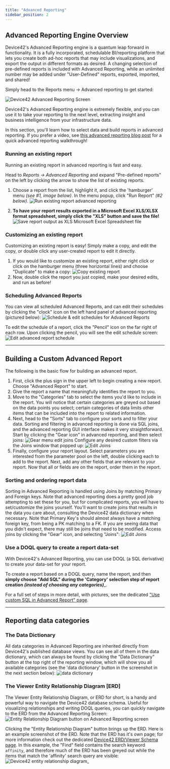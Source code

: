 ```yaml
---
title: "Advanced Reporting"
sidebar_position: 2
---
```


## Advanced Reporting Engine Overview

Device42's Advanced Reporting engine is a quantum leap forward in functionality. It is a fully incorporated, schedulable BI/reporting platform that lets you create both ad-hoc reports that may include visualizations, and export the output in different formats as desired. A changing selection of pre-defined reports is included with Advanced Reporting, while an unlimited number may be added under "User-Defined" reports, exported, imported, and shared!

Simply head to the Reports menu → Advanced reporting to get started:

![Device42 Advanced Reporting Screen](/assets/images/advanced_reporting_example-201905.png)

Device42's Advanced Reporting engine is extremely flexible, and you can use it to take your reporting to the next level, extracting insight and business intelligence from your infrastructure data.

In this section, you'll learn how to select data and build reports in advanced reporting. If you prefer a video, see [this advanced reporting blog post](https://www.device42.com/blog/2018/04/advanced-reporting-video-walk-through/) for a quick advanced reporting walkthrough!

### Running an existing report

Running an existing report in advanced reporting is fast and easy.

Head to _Reports -> Advanced Reporting_ and expand "Pre-defined reports" on the left by clicking the arrow to show the list of existing reports.

1. Choose a report from the list, highlight it, and click the 'hamburger' menu _(see #1, image below)_. In the menu popup, click "Run Report" _(#2 below)_.
![Run existing report advanced reporting](/assets/images/run_existing_report.png)

4. **To have your report results exported in a Microsoft Excel XLS/XLSX format spreadsheet, simply click the "XLS" button and save the file!**
![Save report output as XLS Microsoft Excel Spreadsheet file](/assets/images/save_as_XLS.png)

### Customizing an existing report

Customizing an existing report is easy! Simply make a copy, and edit the copy, or double click any user-created report to edit it directly.

1. If you would like to customize an existing report, either right click or click on the hamburger menu (three horizontal lines) and choose "Duplicate" to make a copy: ![Copy existing report](/assets/images/customize-existing-report.png)
2. Now, double click the report you just copied, make your desired edits, and run as before!

### Scheduling Advanced Reports

You can view all scheduled Advanced Reports, and can edit their schedules by clicking the "clock" icon on the left hand panel of advanced reporting (pictured below): ![Schedule & edit schedules for Advanced Reports](/assets/images/scheduled_reports.png)

To edit the schedule of a report, click the "Pencil" icon on the far right of each row. Upon clicking the pencil, you will see the edit schedule screen: ![Edit advanced report schedule ](/assets/images/edit_report_schedule.png)

* * *

## Building a Custom Advanced Report

The following is the basic flow for building an advanced report.

1. First, click the plus sign in the upper left to begin creating a new report. Choose "Advanced Report" to start.
2. Give the report a name that meaningfully identifies the report to you.
3. Move to the "Categories" tab to select the items you'd like to include in the report. You will notice that certain categories are greyed out based on the data points you select; certain categories of data limits other items that can be included into the report to related information.
4. Next, head to the "Sorts" tab to configure your sorts and to filter your data. Sorting and filtering in advanced reporting is done via SQL joins, and the advanced reporting GUI interface makes it very straightforward. Start by clicking the "Gear icon" in advanced reporting, and then select joins: ![Gear menu edit joins](/assets/images/edit_joins-menu.png) Configure any desired custom filters via the Joins window that popped up: ![Edit Joins](/assets/images/edit_joins_window.png)
5. Finally, configure your report layout. Select parameters you are interested from the parameter pool on the left, double clicking each to add to the report. Next, add any other fields that are relevant to your report. Now that all or fields are on the report, order them in the report.

### Sorting and ordering report data

Sorting in Advanced Reporting is handled using Joins by matching Primary and Foreign keys. Note that advanced reporting does a pretty good job attempting to set these for you, but for complicated reports, you will have to set/customize the joins yourself. You'll want to create joins that results in the data you care about, consulting the Device42 data dictionary when necessary. Note that Primary Key's should almost always have a matching foreign key, from being a PK matching to a FK. If you are seeing data that you didn't expect, there may still be joins that need to be modified. Access joins by clicking the "Gear" icon, and selecting "Joins": ![Edit Joins](/assets/images/edit_joins_window.png)

### Use a DOQL query to create a report data-set

With Device42's Advanced Reporting, you can use DOQL (a SQL derivative) to create your data-set for your report.

To create a report based on a DOQL query, name the report, and then **simply choose "Add SQL" during the 'Category' selection step of report creation _(instead of choosing any categories)_**_.

For a full set of steps in more detail, with pictures, see the dedicated ["Use custom SQL in Advanced Report" page](reporting/reports/use-custom-sql-advanced-report.md).

* * *

## Reporting data categories

### The Data Dictionary

All data categories in Advanced Reporting are inherited directly from Device42's published database views. You can see all of them in the data dictionary, which can always be found by clicking the "Data Dictionary" button at the top right of the reporting window, which will show you all available categories (see the 'data dictionary' button in the screenshot in the next section below): ![data dictionary](/assets/images/data_dictionary.png)

### The Viewer Entity Relationship Diagram \[ERD\]

The Viewer Entity Relationship Diagram, or ERD for short, is a handy and powerful way to navigate the Device42 database schema. Useful for visualizing relationships and writing DOQL queries, you can quickly navigate to the ERD from the Advanced Reporting Screen: ![Entity Relationship Diagram button on Advanced Reporting screen](/assets/images/ERD_button-HL.png)

Clicking the "Entity Relationship Diagram" button brings up the ERD. Here is an example screenshot of the ERD. Note that the ERD has it's own page; for more information check out the dedicated [Device42 ERD/Viewer Schema page](reporting/doql_device42_object_query_language/db-viewer-schema.md). In this example, the "Find" field contains the search keyword `affinity`, and therefore much of the ERD has been greyed out while the items that match the 'affinity' search query are visible: ![Device42 entity relationship diagram](/assets/images/entity_relationship_diagram_example.png)_

